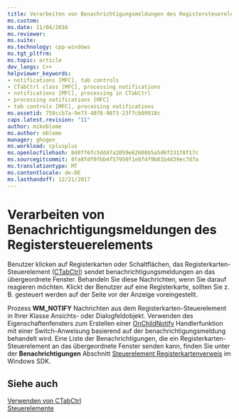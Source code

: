 ```yaml
---
title: Verarbeiten von Benachrichtigungsmeldungen des Registersteuerelements | Microsoft Docs
ms.custom: 
ms.date: 11/04/2016
ms.reviewer: 
ms.suite: 
ms.technology: cpp-windows
ms.tgt_pltfrm: 
ms.topic: article
dev_langs: C++
helpviewer_keywords:
- notifications [MFC], tab controls
- CTabCtrl class [MFC], processing notifications
- notifications [MFC], processing in CTabCtrl
- processing notifications [MFC]
- tab controls [MFC], processing notifications
ms.assetid: 758ccb7a-9e73-48f8-9073-23f7cb09918c
caps.latest.revision: "11"
author: mikeblome
ms.author: mblome
manager: ghogen
ms.workload: cplusplus
ms.openlocfilehash: 840ff6fc5dd47a2059e62608b5a5d6f231f8f17c
ms.sourcegitcommit: 8fa8fdf0fbb4f57950f1e8f4f9b81b4d39ec7d7a
ms.translationtype: MT
ms.contentlocale: de-DE
ms.lasthandoff: 12/21/2017
---
```

# <a name="processing-tab-control-notification-messages"></a>Verarbeiten von Benachrichtigungsmeldungen des Registersteuerelements
Benutzer klicken auf Registerkarten oder Schaltflächen, das Registerkarten-Steuerelement ([CTabCtrl](../mfc/reference/ctabctrl-class.md)) sendet benachrichtigungsmeldungen an das übergeordnete Fenster. Behandeln Sie diese Nachrichten, wenn Sie darauf reagieren möchten. Klickt der Benutzer auf eine Registerkarte, sollten Sie z. B. gesteuert werden auf der Seite vor der Anzeige voreingestellt.  
  
 Prozess **WM_NOTIFY** Nachrichten aus dem Registerkarten-Steuerelement in Ihrer Klasse Ansichts- oder Dialogfeldobjekt. Verwenden des Eigenschaftenfensters zum Erstellen einer [OnChildNotify](../mfc/reference/cwnd-class.md#onchildnotify) Handlerfunktion mit einer Switch-Anweisung basierend auf der benachrichtigungsmeldung behandelt wird. Eine Liste der Benachrichtigungen, die ein Registerkarten-Steuerelement an das übergeordnete Fenster senden kann, finden Sie unter der **Benachrichtigungen** Abschnitt [Steuerelement Registerkartenverweis](http://msdn.microsoft.com/library/windows/desktop/bb760548) im Windows SDK.  
  
## <a name="see-also"></a>Siehe auch  
 [Verwenden von CTabCtrl](../mfc/using-ctabctrl.md)   
 [Steuerelemente](../mfc/controls-mfc.md)


